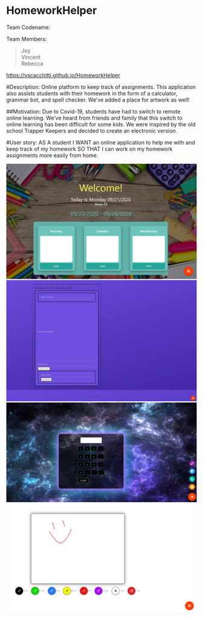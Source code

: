 # HomeworkHelper

Team Codename:

Team Members:
>Joy  
>Vincent  
>Rebecca  

https://vscacchitti.github.io/HomeworkHelper


#Description: Online platform to keep track of assignments. This application also assists students with their homework in the form of a calculator, grammar bot, and spell checker. We’ve added a place for artwork as well!

##Motivation: Due to Covid-19, students have had to switch to remote online learning. We’ve heard from friends and family that this switch to online learning has been difficult for some kids. We were inspired by the old school Trapper Keepers and decided to create an electronic version.

#User story:
AS A student
I WANT an online application to help me with and keep track of my homework
SO THAT I can work on my homework assignments more easily from home.

![Home_Page_Screenshot](Assets/Home-page.png)
![English Page](Assets/english-page.png)
![Math Page](Assets/calculator.png)
![Art Page](Assets/drawing-page.png)
